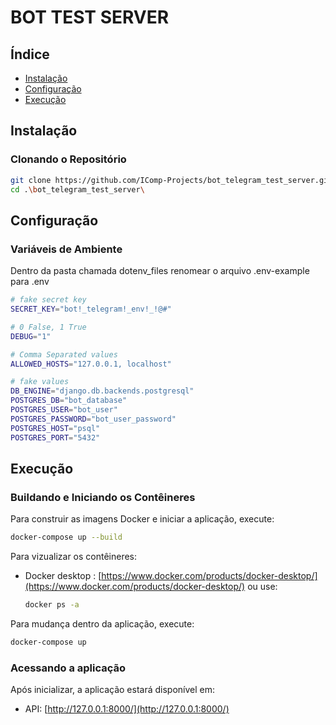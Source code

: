 # BOT TEST SERVER

## Índice

- [Instalação](#instalação)
- [Configuração](#configuração)
- [Execução](#execução)

## Instalação

### Clonando o Repositório

```bash
git clone https://github.com/IComp-Projects/bot_telegram_test_server.git
cd .\bot_telegram_test_server\
```
## Configuração

### Variáveis de Ambiente

Dentro da pasta chamada dotenv_files renomear o arquivo .env-example para .env
```bash
# fake secret key
SECRET_KEY="bot!_telegram!_env!_!@#"

# 0 False, 1 True
DEBUG="1"

# Comma Separated values
ALLOWED_HOSTS="127.0.0.1, localhost"

# fake values
DB_ENGINE="django.db.backends.postgresql"
POSTGRES_DB="bot_database"
POSTGRES_USER="bot_user"
POSTGRES_PASSWORD="bot_user_password"
POSTGRES_HOST="psql"
POSTGRES_PORT="5432"
```
## Execução

### Buildando e Iniciando os Contêineres

Para construir as imagens Docker e iniciar a aplicação, execute:
```bash
docker-compose up --build
```
Para vizualizar os  contêineres:
- Docker desktop : [https://www.docker.com/products/docker-desktop/](https://www.docker.com/products/docker-desktop/) ou use: 
    ```bash
    docker ps -a 
    ```

Para mudança dentro da aplicação, execute:
```bash
docker-compose up 
```
### Acessando a aplicação

Após inicializar, a aplicação estará disponível em:
- API: [http://127.0.0.1:8000/](http://127.0.0.1:8000/)


